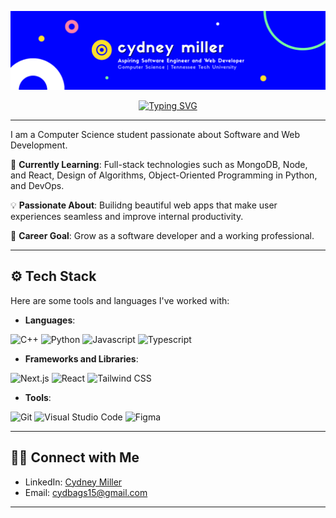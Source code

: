 <div align="center">

![Cydney Miller Banner](https://github.com/CydMiller/CydMiller/blob/main/Cydney%20Miller%20LinkedIn%20Banner.png)

[![Typing SVG](https://readme-typing-svg.herokuapp.com?size=24&color=79ffa0&lines=Hi+there!+I'm+Cydney+Miller;Software+Dev+%26+Web+Designer)](https://git.io/typing-svg)

</div>

---

I am a Computer Science student passionate about Software and Web Development. 

🌱 **Currently Learning**: Full-stack technologies such as MongoDB, Node, and React, Design of Algorithms, Object-Oriented Programming in Python, and DevOps.

💡 **Passionate About**: Builidng beautiful web apps that make user experiences seamless and improve internal productivity.

🚀 **Career Goal**: Grow as a software developer and a working professional. 

--- 

## ⚙️ Tech Stack
Here are some tools and languages I've worked with:

- **Languages**: 

<div>
    <img src="https://cdn.jsdelivr.net/gh/devicons/devicon@latest/icons/cplusplus/cplusplus-original.svg" width="50" title="C++"/>
    <img src="https://cdn.jsdelivr.net/gh/devicons/devicon@latest/icons/python/python-original.svg" width="50" title="Python"/>
    <img src="https://cdn.jsdelivr.net/gh/devicons/devicon@latest/icons/javascript/javascript-plain.svg" width="50" title="Javascript"/>
    <img src="https://cdn.jsdelivr.net/gh/devicons/devicon@latest/icons/typescript/typescript-plain.svg" width="50" title="Typescript"/>
</div>

- **Frameworks and Libraries**:

<div>
    <img src="https://cdn.jsdelivr.net/gh/devicons/devicon@latest/icons/nextjs/nextjs-original.svg" width="50" title="Next.js"/>
    <img src="https://cdn.jsdelivr.net/gh/devicons/devicon@latest/icons/react/react-original.svg" width="50" title="React"/>
    <img src="https://cdn.jsdelivr.net/gh/devicons/devicon@latest/icons/tailwindcss/tailwindcss-original.svg" width="50" title="Tailwind CSS"/> 
</div>

- **Tools**: 
<div>
    <img src="https://cdn.jsdelivr.net/gh/devicons/devicon@latest/icons/git/git-original.svg" width="50" title="Git"/>
    <img src="https://cdn.jsdelivr.net/gh/devicons/devicon@latest/icons/vscode/vscode-original.svg" width="50" title="Visual Studio Code"/>
    <img src="https://cdn.jsdelivr.net/gh/devicons/devicon@latest/icons/figma/figma-original.svg" width="50" title="Figma"/>  
</div>

--- 

## 🧑‍💻 Connect with Me
 - LinkedIn: [Cydney Miller](https://www.linkedin.com/in/cydney-miller-707716330/)
 - Email: [cydbags15@gmail.com](mailto:cydbags15@gmail.com)

---
